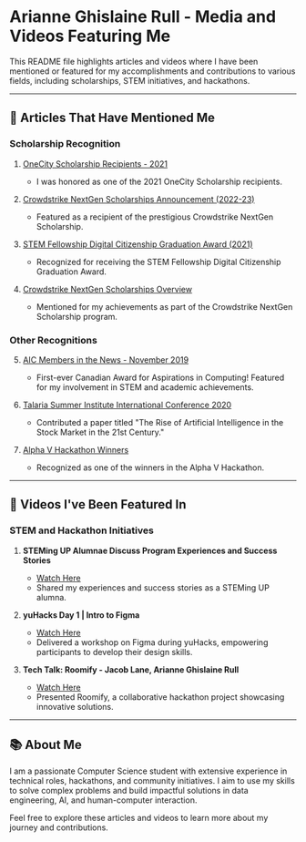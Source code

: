 # Arianne Ghislaine Rull - Media and Videos Featuring Me

This README file highlights articles and videos where I have been mentioned or featured for my accomplishments and contributions to various fields, including scholarships, STEM initiatives, and hackathons.

---

## 📰 **Articles That Have Mentioned Me**

### **Scholarship Recognition**
1. [OneCity Scholarship Recipients - 2021](https://www.onecityfund.com/ourlatestnews/2021/6/11/our-2021-scholarship-recipients)  
   - I was honored as one of the 2021 OneCity Scholarship recipients.  

2. [Crowdstrike NextGen Scholarships Announcement (2022-23)](https://www.theglobeandmail.com/investing/markets/stocks/CRWD-Q/pressreleases/7927518/crowdstrike-opens-call-for-applications-for-its-2022-23-nextgen-scholarships/)  
   - Featured as a recipient of the prestigious Crowdstrike NextGen Scholarship.

3. [STEM Fellowship Digital Citizenship Graduation Award (2021)](https://live.stemfellowship.org/portfolio-items/2021-digital-citizenship-graduation-award-recipients/)  
   - Recognized for receiving the STEM Fellowship Digital Citizenship Graduation Award.

4. [Crowdstrike NextGen Scholarships Overview](https://www.crowdstrike.com/en-us/press-releases/crowdstrike-opens-applications-for-2022-23-nextgen-scholarships/)  
   - Mentioned for my achievements as part of the Crowdstrike NextGen Scholarship program.

### **Other Recognitions**
5. [AIC Members in the News - November 2019](https://www.aspirations.org/news/news/aic-members-in-the-news-november-2019)  
   - First-ever Canadian Award for Aspirations in Computing! Featured for my involvement in STEM and academic achievements.

6. [Talaria Summer Institute International Conference 2020](https://talaria.org/papers)  
   - Contributed a paper titled "The Rise of Artificial Intelligence in the Stock Market in the 21st Century."

7. [Alpha V Hackathon Winners](https://medium.com/alpha-vantage/alphavhack-winners-and-hackathon-dd64b2b3fea8)  
   - Recognized as one of the winners in the Alpha V Hackathon.

---

## 🎥 **Videos I've Been Featured In**

### **STEM and Hackathon Initiatives**
1. **STEMing UP Alumnae Discuss Program Experiences and Success Stories**  
   - [Watch Here](https://www.youtube.com/watch?v=qn9trfzJd6g)  
   - Shared my experiences and success stories as a STEMing UP alumna.  

2. **yuHacks Day 1 | Intro to Figma**  
   - [Watch Here](https://www.youtube.com/watch?v=GGm9iXaz-ZU)  
   - Delivered a workshop on Figma during yuHacks, empowering participants to develop their design skills.  

3. **Tech Talk: Roomify - Jacob Lane, Arianne Ghislaine Rull**  
   - [Watch Here](https://www.youtube.com/watch?v=1yrHwfLgD8w)  
   - Presented Roomify, a collaborative hackathon project showcasing innovative solutions.

---

## 📚 **About Me**
I am a passionate Computer Science student with extensive experience in technical roles, hackathons, and community initiatives. I aim to use my skills to solve complex problems and build impactful solutions in data engineering, AI, and human-computer interaction.

Feel free to explore these articles and videos to learn more about my journey and contributions.
